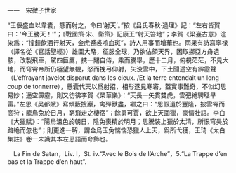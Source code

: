 一一　宋微子世家

“王偃盛血以韋囊，懸而射之，命曰‘射天’。”按《吕氏春秋·過理》記：“左右皆賀曰：‘今王勝天！’”；《戰國策·宋、衛策》記康王“射天笞地”；李賀《梁臺古意》渲染爲：“撞鐘飲酒行射天，金虎蹙裘噴血斑”，詩人用事而增華也。雨果有詩寫寧禄（譯名從《官話聖經》）雄圖大略，征服全球，乃欲佔領天界，因取挪亞方舟遺骸，改製飛車，駕四巨鷹，携一閹自侍，乘而騰舉，歷十二月，俯視茫茫，不見大地，而穹霄帝所仍極望無覩，怒而挽弓仰射，矢没雲中，下土聞遥空有霹靂聲（L’effrayant javelot disparut dans les cieux. /Et la terre entendait un long coup de tonnerre），懸囊代天以爲射招，相形遂見寒窘，蓋實事難奇，不似幻思易妙；遥空霹靂，則又彷彿李賀《榮華樂》：“天長一矢貫雙虎，雲弝絶騁聒旱雷。”左思《吴都賦》寫傾藪搜巖，禽殫獸盡，繼之曰：“思假道於豐隆，披雲霄而高狩；籠烏兔於日月，窮飛走之棲宿”；餘勇可賈，欲上天圍獵，豪情壯語。李白《大獵賦》：“陽烏沮色於朝日，陰兔喪精於明月；思騰裝上獵於太清，所恨穹昊於路絶而忽也”；則更進一解，謂金烏玉兔惴惴恐獵人上天，爲所弋獲，王琦《太白集註》卷一未識其本左思語而夸飾也。













　La Fin de Satan，Liv. I，St. iv.“Avec le Bois de l’Arche”，5.“La Trappe d’en bas et la Trappe d’en haut”.
